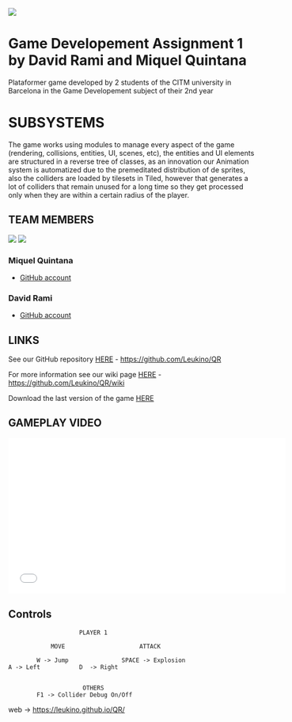 ![](https://lh3.googleusercontent.com/yU7MrhiaFYht1BrckwnK3PqM7Ga-Y95iIMQ0fUV5Yp8nueO6fKCfzxq_ttAPbWfO_Rk1A6bG8yp_KQjb9I22nAj-v4LONWHL3lok6NI3)

# Game Developement Assignment 1 by David Rami and Miquel Quintana 
Plataformer game developed by 2 students of the CITM university in Barcelona in the Game Developement subject of their 2nd year

# SUBSYSTEMS
The game works using modules to manage every aspect of the game (rendering, collisions, entities, UI, scenes, etc), the entities and UI elements are structured in a reverse tree of classes, as an innovation our Animation system is automatized due to the premeditated 
distribution of de sprites, also the colliders are loaded by tilesets in Tiled, however that generates a lot of colliders that remain unused for a long time so they get processed only when they are within a certain radius of the player.

## TEAM MEMBERS

![](https://lh4.googleusercontent.com/oqf9JCweppMtN08ywDeiodjLDd190fB9TLH6cRTAuNymiGChI29GqJR-wKPqWI6UfcF0jWy-8RwpAY2KHZHxT6O6Ulc5T3JZ7XD6qPwMZQfnPo6Gl-8T7gbIj3QF1XcExf09wvcY)
![](https://lh4.googleusercontent.com/xvYWnP9aUHJBztVNK-Ka2WBikWL-l_7YQWOpxuMjglswEPmNDTtkJSNNp3GxCMOurMKMykjVkdbMfPexZG_x--z28BjAg-GPEU5_jvKs0C587xyqEyduGwruZja7dTya1JweuU51)

### Miquel Quintana
- [GitHub account](https://github.com/Leukino)

### David Rami
- [GitHub account](https://github.com/Paideieitor)

## LINKS
See our GitHub repository [HERE](https://github.com/Leukino/QR.git) - https://github.com/Leukino/QR

For more information see our wiki page [HERE](https://github.com/Leukino/QR/wiki) - https://github.com/Leukino/QR/wiki

Download the last version of the game [HERE](https://github.com/Leukino/QR/releases)

## GAMEPLAY VIDEO
<iframe width="560" height="315" src="VIDEO LINK QUE FALTA" frameborder="0" allow="accelerometer; autoplay; encrypted-media; gyroscope; picture-in-picture" allowfullscreen></iframe>

## Controls

					    PLAYER 1
				
       			MOVE			 		 ATTACK
		
	 		W -> Jump				SPACE -> Explosion 					
	A -> Left			D  -> Right					
		 									
								
					     OTHERS
			F1 -> Collider Debug On/Off
			
web -> https://leukino.github.io/QR/
